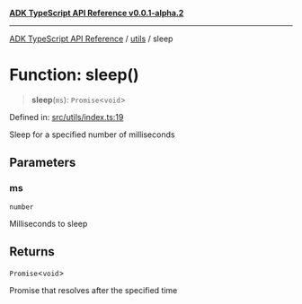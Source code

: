 [**ADK TypeScript API Reference v0.0.1-alpha.2**](../../README.md)

***

[ADK TypeScript API Reference](../../modules.md) / [utils](../README.md) / sleep

# Function: sleep()

> **sleep**(`ms`): `Promise`\<`void`\>

Defined in: [src/utils/index.ts:19](https://github.com/njraladdin/adk-typescript/blob/main/src/utils/index.ts#L19)

Sleep for a specified number of milliseconds

## Parameters

### ms

`number`

Milliseconds to sleep

## Returns

`Promise`\<`void`\>

Promise that resolves after the specified time

